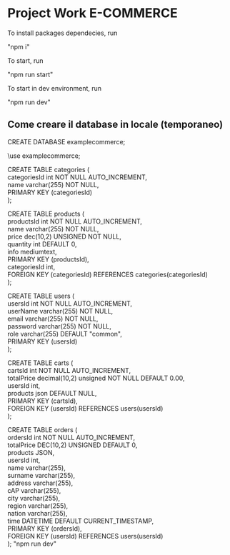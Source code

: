 # Project Work E-COMMERCE

To install packages dependecies, run 

"npm i"

To start, run 

"npm run start"

To start in dev environment, run 

"npm run dev"


## Come creare il database in locale (temporaneo)

CREATE DATABASE examplecommerce;

\use examplecommerce;

CREATE TABLE categories (  
categoriesId int NOT NULL AUTO_INCREMENT,  
name varchar(255) NOT NULL,  
PRIMARY KEY (categoriesId)  
);

CREATE TABLE products (  
    productsId int NOT NULL AUTO_INCREMENT,  
    name varchar(255) NOT NULL,  
    price dec(10,2) UNSIGNED NOT NULL,  
    quantity int DEFAULT 0,  
    info mediumtext,  
    PRIMARY KEY (productsId),  
    categoriesId int,  
    FOREIGN KEY (categoriesId) REFERENCES categories(categoriesId)  
);

CREATE TABLE users (  
    usersId int NOT NULL AUTO_INCREMENT,  
    userName varchar(255) NOT NULL,  
    email varchar(255) NOT NULL,  
    password varchar(255) NOT NULL,  
    role varchar(255) DEFAULT "common",  
    PRIMARY KEY (usersId)  
);

CREATE TABLE carts (  
  cartsId int NOT NULL AUTO_INCREMENT,  
  totalPrice decimal(10,2) unsigned NOT NULL DEFAULT 0.00,  
  usersId int,  
  products json DEFAULT NULL,  
  PRIMARY KEY (cartsId),  
  FOREIGN KEY (usersId) REFERENCES users(usersId)   
);

CREATE TABLE orders (  
    ordersId int NOT NULL AUTO_INCREMENT,  
    totalPrice DEC(10,2) UNSIGNED DEFAULT 0,  
    products JSON,  
    usersId int,  
    name varchar(255),  
    surname varchar(255),  
    address varchar(255),  
    cAP varchar(255),  
    city varchar(255),  
    region varchar(255),  
    nation varchar(255),  
    time DATETIME DEFAULT CURRENT_TIMESTAMP,  
    PRIMARY KEY (ordersId),  
    FOREIGN KEY (usersId) REFERENCES users(usersId)  
);
"npm run dev"
